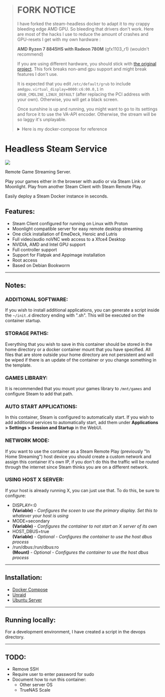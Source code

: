 > # FORK NOTICE
> I have forked the steam-headless docker to adapt it to my crappy bleeding edge AMD GPU. So bleeding that drivers don't work. Here are most of the hacks I use to reduce the amount of crashes and GPU-resets I get with my own hardware :
> 
> **AMD Ryzen 7 8845HS with Radeon 780M** (gfx1103_r1) (wouldn't recommend)
> 
> If you are using different hardware, you should stick with [the original project](https://github.com/Steam-Headless/docker-steam-headless). This fork breaks non-amd gpu support and might break features I don't use.
>
> It is expected that you edit `/etc/default/grub` to include `amdgpu.virtual_display=0000:c6:00.0,1` in `GRUB_CMDLINE_LINUX_DEFAULT` (after replacing the PCI address with your own). Otherwise, you will get a black screen.
>
> Once sunshine is up and running, you might want to go to its settings and force it to use the VA-API encoder. Otherwise, the stream will be so laggy it's unplayable.
> 
> <details>
> <summary>Here is my docker-compose for reference</summary>
>
> ```yaml
> services:
>   steam-headless:
>     image: mubelotix/docker-steam-headless-amdgpu:latest
>     restart: unless-stopped
>     shm_size: 2G
>     ipc: host # Could also be set to 'shareable'
>     ulimits:
>       nofile:
>         soft: 1024
>         hard: 524288
>     cap_add:
>       - NET_ADMIN
>       - SYS_ADMIN
>       - SYS_NICE
>     security_opt:
>       - seccomp:unconfined
>       - apparmor:unconfined
> 
>     # This is required (see https://github.com/Steam-Headless/docker-steam-headless/issues/157)
>     network_mode: host
>     # ports:
>     #   - "{{ sunshine_inner_port }}:47990"
>     #   - "47984:47984/tcp"
>     #   - "47989:47989/tcp"
>     #   - "48010:48010/tcp"
>     #   - "47998:47998/udp"
>     #   - "47999:47999/udp"
>     #   - "48000:48000/udp"
>     #   - "48002:48002/udp"
>     #   - "48010:48010/udp"
> 
>     environment:
>       # System
>       - TZ=Europe/Paris
>       - USER_LOCALES=en_US.UTF-8 UTF-8
>       - SHM_SIZE=2G
>       # User
>       - PUID={{ user_id }}
>       - PGID={{ group_id }}
>       - UMASK=000
>       - USER_PASSWORD={{ steam_user_password }}
>       # Mode
>       - MODE=primary
>       # Web UI
>       - WEB_UI_MODE=none
>       # Steam
>       - ENABLE_STEAM=true
>       - STEAM_ARGS=-silent
>       # Sunshine
>       - ENABLE_SUNSHINE=true
>       - SUNSHINE_USER=mubelotix
>       - SUNSHINE_PASS={{ sunshine_password }}
>       # Xorg
>       - ENABLE_EVDEV_INPUTS=true
>       - FORCE_X11_DUMMY_CONFIG=true
> 
>     devices:
>       - /dev/fuse
>       - /dev/uinput
>       # Add AMD/Intel HW accelerated video encoding/decoding devices
>       # Obtained from `lspci | grep -iE "vga|3d|display"` and `ls /dev/dri/`
>       - /dev/dri/card0
>       - /dev/dri/renderD128
>       # - /dev/kfd  # Kernel Fusion Driver for AMD GPUs (for compute tasks like OpenCL, ROCm, etc.)
>       # - /dev/snd  # Sound card devices
>     
>     device_cgroup_rules:
>       - 'c 13:* rmw' # Ensure container access to devices 13:*
> 
>     volumes:
>       # The location of your home directory.
>       - /data/steam/home/:/home/default/:rw
> ```
> </details>

# Headless Steam Service

![](./images/banner.jpg)

Remote Game Streaming Server.

Play your games either in the browser with audio or via Steam Link or Moonlight. Play from another Steam Client with Steam Remote Play.

Easily deploy a Steam Docker instance in seconds.

## Features:
- Steam Client configured for running on Linux with Proton
- Moonlight compatible server for easy remote desktop streaming
- One click installation of EmeDeck, Heroic and Lutris
- Full video/audio noVNC web access to a Xfce4 Desktop
- NVIDIA, AMD and Intel GPU support
- Full controller support
- Support for Flatpak and Appimage installation
- Root access
- Based on Debian Bookworm

---
## Notes:

### ADDITIONAL SOFTWARE:
If you wish to install additional applications, you can generate a script inside the `~/init.d` directory ending with ".sh".
This will be executed on the container startup.

### STORAGE PATHS:
Everything that you wish to save in this container should be stored in the home directory or a docker container mount that you have specified. 
All files that are store outside your home directory are not persistent and will be wiped if there is an update of the container or you change something in the template.

### GAMES LIBRARY:
It is recommended that you mount your games library to `/mnt/games` and configure Steam to add that path.

### AUTO START APPLICATIONS:
In this container, Steam is configured to automatically start. If you wish to add additional services to automatically start, 
add them under **Applications > Settings > Session and Startup** in the WebUI.

### NETWORK MODE:
If you want to use the container as a Steam Remote Play (previously "In Home Streaming") host device you should create a custom network and assign this container it's own IP, if you don't do this the traffic will be routed through the internet since Steam thinks you are on a different network.

### USING HOST X SERVER:
If your host is already running X, you can just use that. To do this, be sure to configure:
  - DISPLAY=:0    
    **(Variable)** - *Configures the sceen to use the primary display. Set this to whatever your host is using*
  - MODE=secondary    
    **(Variable)** - *Configures the container to not start an X server of its own*
  - HOST_DBUS=true    
    **(Variable)** - *Optional - Configures the container to use the host dbus process*
  - /run/dbus:/run/dbus:ro    
    **(Mount)**  - *Optional - Configures the container to use the host dbus process*


---
## Installation:
- [Docker Compose](./docs/docker-compose.md)
- [Unraid](./docs/unraid.md)
- [Ubuntu Server](./docs/ubuntu-server.md)


---
## Running locally:

For a development environment, I have created a script in the devops directory.


---
## TODO:
- Remove SSH
- Require user to enter password for sudo
- Document how to run this container:
    - Other server OS
    - TrueNAS Scale 
